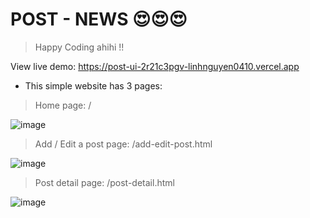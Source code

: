 # POST - NEWS 😍😍😍

> Happy Coding ahihi !!

View live demo: https://post-ui-2r21c3pgv-linhnguyen0410.vercel.app


- This simple website has 3 pages:

> Home page: /

![image](https://user-images.githubusercontent.com/65448136/147827103-4673c198-ef39-486e-9089-f4c4cccd3c40.png)


> Add / Edit a post page: /add-edit-post.html


![image](https://user-images.githubusercontent.com/65448136/147827106-f1617bb6-7d52-420a-920b-84e425f508df.png)


> Post detail page: /post-detail.html

![image](https://user-images.githubusercontent.com/65448136/147827204-38da2235-ece3-4187-ba0d-5127998d6958.png)





